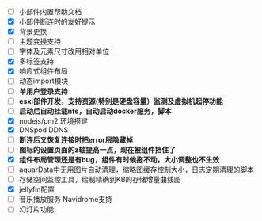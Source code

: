 - [ ] 小部件内置帮助文档
- [x] 小部件断连时的友好提示
- [x] 背景更换
- [ ] 主题变换支持
- [ ] 字体及元素尺寸改用相对单位
- [X] 多标签支持
- [X] 响应式组件布局
- [ ] 动态import模块
- [ ] **单用户登录支持**
- [ ] **esxi部件开发，支持资源(特别是硬盘容量）监测及虚拟机起停功能**
- [ ] **启动后自动挂载nfs，自动启动docker服务，脚本**
- [X] nodejs/pm2 环境搭建
- [X] DNSpod DDNS
- [ ] **断连后又恢复连接时把error层隐藏掉**
- [ ] **图标的设置页面的z轴提高一点，现在被组件挡住了**
- [X] **组件布局管理还是有bug，组件有时候拖不动，大小调整也不生效**
- [ ] aquarData中无用图片自动清理，缩略图缓存控制大小，日志定期清理的脚本
- [ ] 存储空间监控工具，绘制精确到KB的存储增量曲线图
- [X] jellyfin配置
- [ ] 音乐播放服务 Navidrome支持
- [ ] 幻灯片功能
